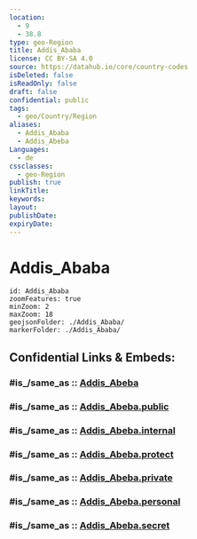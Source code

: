```yaml
---
location:
  - 9
  - 38.8
type: geo-Region
title: Addis_Ababa
license: CC BY-SA 4.0
source: https://datahub.io/core/country-codes
isDeleted: false
isReadOnly: false
draft: false
confidential: public
tags:
  - geo/Country/Region
aliases:
  - Addis_Ababa
  - Addis_Abeba
Languages:
  - de
cssclasses:
  - geo-Region
publish: true
linkTitle: 
keywords: 
layout: 
publishDate: 
expiryDate:
---
```


# Addis_Ababa

```leaflet
id: Addis_Ababa
zoomFeatures: true 
minZoom: 2 
maxZoom: 18
geojsonFolder: ./Addis_Ababa/
markerFolder: ./Addis_Ababa/
```


## Confidential Links & Embeds: 

### #is_/same_as :: [Addis_Abeba](/_Standards/Earth/Continent/Africa/Africa~East/Ethiopia/Regions~Ethiopia/Addis_Abeba.md) 

### #is_/same_as :: [Addis_Abeba.public](/_public/Earth/Continent/Africa/Africa~East/Ethiopia/Regions~Ethiopia/Addis_Abeba.public.md) 

### #is_/same_as :: [Addis_Abeba.internal](/_internal/Earth/Continent/Africa/Africa~East/Ethiopia/Regions~Ethiopia/Addis_Abeba.internal.md) 

### #is_/same_as :: [Addis_Abeba.protect](/_protect/Earth/Continent/Africa/Africa~East/Ethiopia/Regions~Ethiopia/Addis_Abeba.protect.md) 

### #is_/same_as :: [Addis_Abeba.private](/_private/Earth/Continent/Africa/Africa~East/Ethiopia/Regions~Ethiopia/Addis_Abeba.private.md) 

### #is_/same_as :: [Addis_Abeba.personal](/_personal/Earth/Continent/Africa/Africa~East/Ethiopia/Regions~Ethiopia/Addis_Abeba.personal.md) 

### #is_/same_as :: [Addis_Abeba.secret](/_secret/Earth/Continent/Africa/Africa~East/Ethiopia/Regions~Ethiopia/Addis_Abeba.secret.md)

